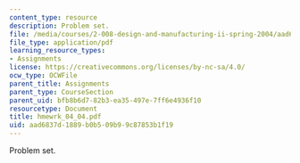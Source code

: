 ```yaml
---
content_type: resource
description: Problem set.
file: /media/courses/2-008-design-and-manufacturing-ii-spring-2004/aad6837d1889b0b509b99c87853b1f19_hmewrk_04_04.pdf
file_type: application/pdf
learning_resource_types:
- Assignments
license: https://creativecommons.org/licenses/by-nc-sa/4.0/
ocw_type: OCWFile
parent_title: Assignments
parent_type: CourseSection
parent_uid: bfb8b6d7-82b3-ea35-497e-7ff6e4936f10
resourcetype: Document
title: hmewrk_04_04.pdf
uid: aad6837d-1889-b0b5-09b9-9c87853b1f19
---
```

Problem set.